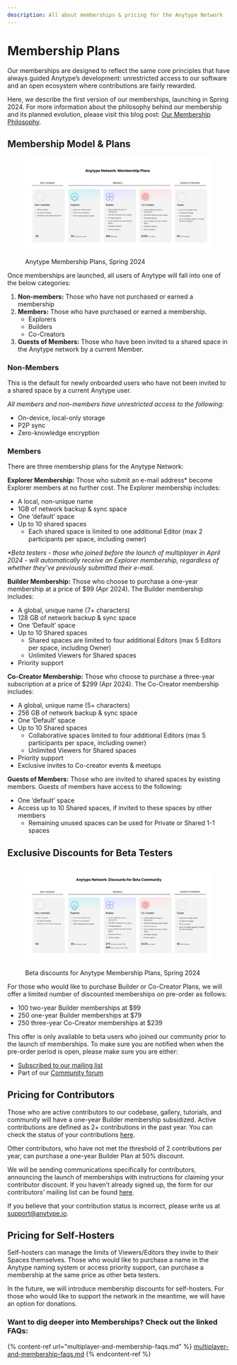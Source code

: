 ```yaml
---
description: All about memberships & pricing for the Anytype Network
---
```


# Membership Plans

Our memberships are designed to reflect the same core principles that have always guided Anytype’s development: unrestricted access to our software and an open ecosystem where contributions are fairly rewarded.

Here, we describe the first version of our memberships, launching in Spring 2024. For more information about the philosophy behind our membership and its planned evolution, please visit this blog post: [Our Membership Philosophy](https://blog.anytype.io/our-memberships-philosophy/).

## Membership Model & Plans

<figure><img src="../../.gitbook/assets/Anytype Membership Plans (2).png" alt=""><figcaption><p>Anytype Membership Plans, Spring 2024</p></figcaption></figure>

Once memberships are launched, all users of Anytype will fall into one of the below categories:

1. **Non-members:** Those who have not purchased or earned a membership
2. **Members:** Those who have purchased or earned a membership.
   * Explorers
   * Builders
   * Co-Creators
3. **Guests of Members:** Those who have been invited to a shared space in the Anytype network by a current Member.

### **Non-Members**

This is the default for newly onboarded users who have not been invited to a shared space by a current Anytype user.&#x20;

_All members and non-members have unrestricted access to the following:_

* On-device, local-only storage
* P2P sync
* Zero-knowledge encryption

### **Members**

There are three membership plans for the Anytype Network:

**Explorer Membership:** Those who submit an e-mail address\* become Explorer members at no further cost. The Explorer membership includes:

* A local, non-unique name
* 1GB of network backup & sync space
* One ‘default’ space
* Up to 10 shared spaces&#x20;
  * Each shared space is limited to one additional Editor (max 2 participants per space, including owner)

_\*Beta testers - those who joined before the launch of multiplayer in April 2024 - will automatically receive an Explorer membership, regardless of whether they’ve previously submitted their e-mail._

**Builder Membership:** Those who choose to purchase a one-year membership at a price of $99 (Apr 2024). The Builder membership includes:

* A global, unique name (7+ characters)
* 128 GB of network backup & sync space
* One ‘Default’ space
* Up to 10 Shared spaces
  * Shared spaces are limited to four additional Editors (max 5 Editors per space, including Owner)
  * Unlimited Viewers for Shared spaces&#x20;
* Priority support

**Co-Creator Membership:** Those who choose to purchase a three-year subscription at a price of $299 (Apr 2024). The Co-Creator membership includes:

* A global, unique name (5+ characters)
* 256 GB of network backup & sync space
* One ‘Default’ space
* Up to 10 Shared spaces&#x20;
  * Collaborative spaces limited to four additional Editors (max 5 participants per space, including owner)
  * Unlimited Viewers for Shared spaces&#x20;
* Priority support
* Exclusive invites to Co-creator events & meetups

**Guests of Members:** Those who are invited to shared spaces by existing members. Guests of members have access to the following:

* One ‘default’ space
* Access up to 10 Shared spaces, if invited to these spaces by other members
  * Remaining unused spaces can be used for Private or Shared 1-1 spaces

## Exclusive Discounts for Beta Testers

<figure><img src="../../.gitbook/assets/Anytype Network_Beta Discounts.png" alt=""><figcaption><p>Beta discounts for Anytype Membership Plans, Spring 2024</p></figcaption></figure>

For those who would like to purchase Builder or Co-Creator Plans, we will offer a limited number of discounted memberships on pre-order as follows:

* 100 two-year Builder memberships at $99
* 250 one-year Builder memberships at $79&#x20;
* 250 three-year Co-Creator memberships at $239

This offer is only available to beta users who joined our community prior to the launch of memberships. To make sure you are notified when when the pre-order period is open, please make sure you are either:

* [Subscribed to our mailing list](https://anytype.io/?popup=mailinglist)
* Part of our [Community forum](https://community.anytype.io)

## Pricing for Contributors

Those who are active contributors to our codebase, gallery, tutorials, and community will have a one-year Builder membership subsidized. Active contributions are defined as 2+ contributions in the past year. You can check the status of your contributions [here](https://github.com/anyproto/contributors/blob/main/contributors.json).&#x20;

Other contributors, who have not met the threshold of 2 contributions per year, can purchase a one-year Builder Plan at 50% discount.&#x20;

We will be sending communications specifically for contributors, announcing the launch of memberships with instructions for claiming your contributor discount. If you haven’t already signed up, the form for our contributors’ mailing list can be found [here](https://anytype.io/contributors?popup=contribute).&#x20;

If you believe that your contribution status is incorrect, please write us at support@anytype.io.&#x20;

## Pricing for Self-Hosters

Self-hosters can manage the limits of Viewers/Editors they invite to their Spaces themselves. Those who would like to purchase a name in the Anytype naming system or access priority support, can purchase a membership at the same price as other beta testers.&#x20;

In the future, we will introduce membership discounts for self-hosters. For those who would like to support the network in the meantime, we will have an option for donations.

### Want to dig deeper into Memberships? Check out the linked FAQs:

{% content-ref url="multiplayer-and-membership-faqs.md" %}
[multiplayer-and-membership-faqs.md](multiplayer-and-membership-faqs.md)
{% endcontent-ref %}
